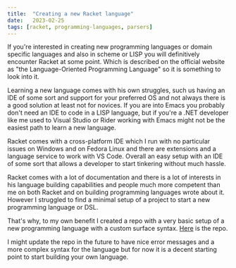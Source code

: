 ```yaml
---
title:  "Creating a new Racket language"
date:   2023-02-25
tags: [racket, programming-languages, parsers]
---
```


If you're interested in creating new programming languages or domain specific languages and also in scheme or LISP you will definitively encounter Racket at some point. Which is described on the official website as "the Language-Oriented Programming Language" so it is something to look into it.

<!-- truncate -->

Learning a new language comes with his own struggles, such us having an IDE of some sort and support for your preferred OS and not always there is a good solution at least not for novices. If you are into Emacs you probably don't need an IDE to code in a LISP language, but if you're a .NET developer like me used to Visual Studio or Rider working with Emacs might not be the easiest path to learn a new language.

Racket comes with a cross-platform IDE which I run with no particular issues on Windows and on Fedora Linux and there are extensions and a language service to work with VS Code. Overall an easy setup with an IDE of some sort that allows a developer to start tinkering without much hassle.

Racket comes with a lot of documentation and there is a lot of interests in his language building capabilities and people much more competent than me on both Racket and on building programming languages wrote about it. However I struggled to find a minimal setup of a project to start a new programming language or DSL.

That's why, to my own benefit I created a repo with a very basic setup of a new programming language with a custom surface syntax. [Here](https://github.com/davidelettieri/sample-racket-language) is the repo.

I might update the repo in the future to have nice error messages and a more complex syntax for the language but for now it is a decent starting point to start building your own language.